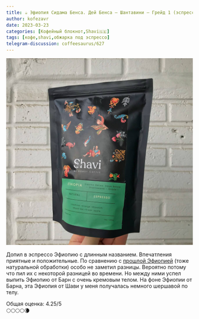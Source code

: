 ```yaml
---
title: ☕️ Эфиопия Сидама Бенса. Дей Бенса – Шантавини – Грейд 1 (эспрессо) от Shavi🇬🇪
author: kofezavr
date: 2023-03-23
categories: [Кофейный блокнот,Shavi🇬🇪]
tags: [кофе,shavi,обжарка под эспрессо]
telegram-discussion: coffeesaurus/627
--- 
```

![Эфиопия Сидама Бенса: Дей Бенса – Шантавини – Грейд 1 (эспрессо) от Shavi🇬🇪](/assets/img/posts/23/03/bensa.jpg)


Допил в эспрессо Эфиопию с длинным названием. Впечатления приятные и положительные. По сравнению с [прошлой Эфиопией](https://t.me/coffeesaurus/598) (тоже натуральной обработки) особо не заметил разницы. Вероятно потому что пил их с некоторой разницей во времени. Но между ними успел выпить Эфиопию от Барн с очень кремовым телом. На фоне Эфиопии от Барна, эта Эфиопия от Шави у меня получалась немного шершавой по телу.

Общая оценка: 4.25/5 <br>
🌕🌕🌕🌕🌘